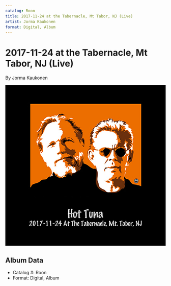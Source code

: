 ```yaml
---
catalog: Roon
title: 2017-11-24 at the Tabernacle, Mt Tabor, NJ (Live)
artist: Jorma Kaukonen
format: Digital, Album
---
```


# 2017-11-24 at the Tabernacle, Mt Tabor, NJ (Live)

By Jorma Kaukonen

![](../../assets/albumcovers/Jorma_Kaukonen-2017-11-24_at_the_Tabernacle__Mt_Tabor__NJ_Live.png)

## Album Data

- Catalog #: Roon
- Format: Digital, Album

